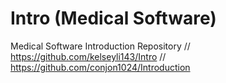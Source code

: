# Intro (Medical Software)
Medical Software Introduction Repository    //    
https://github.com/kelseyli143/Intro    //    
https://github.com/conjon1024/Introduction
